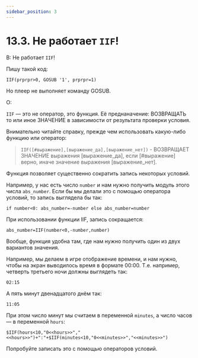 ```yaml
---
sidebar_position: 3
---
```


# 13.3. Не работает `IIF`!
<!-- [:faq_13_03] -->

В: Не работает `IIF`!

Пишу такой код:
```qsp
IIF(prprpr>0, GOSUB '1', prprpr=1)
```
Но плеер не выполняет команду GOSUB.

О:

`IIF` — это не оператор, это функция. Её преднаначение: ВОЗВРАЩАТЬ то или иное ЗНАЧЕНИЕ в зависимости от результата проверки условия.

Внимательно читайте справку, прежде чем использовать какую-либо функцию или оператор:

> `IIF([#выражение],[выражение_да],[выражение_нет])` - ВОЗВРАЩАЕТ ЗНАЧЕНИЕ выражения [выражение_да], если [#выражение] верно, иначе значение выражения [выражение_нет].

Функция позволяет существенно сократить запись некоторых условий.

Например, у нас есть число `number` и нам нужно получить модуль этого числа `abs_number`. Если бы мы делали это с помощью оператора условий, то запись выглядела бы так:
```qsp
if number<0: abs_number=-number else abs_number=number
```
При использовании функции IIF, запись сокращается:
```qsp
abs_number=IIF(number<0,-number,number)
```
Вообще, функция удобна там, где нам нужно получить один из двух вариантов значения.

Например, мы делаем в игре отображение времени, и нам нужно, чтобы на экран выводилось время в формате 00:00. Т.е. например, четверть третьего ночи должны выглядеть так:
```
02:15
```
А пять минут двенадцатого днём так:
```
11:05
```
При этом число минут мы считаем в переменной `minutes`, а число часов — в переменной `hours`:
```qsp
$IIF(hours<10,"0<<hours>>","<<hours>>")+":"+$IIF(minutes<10,"0<<minutes>>","<<minutes>>")
```
Попробуйте записать это с помощью операторов условий.
